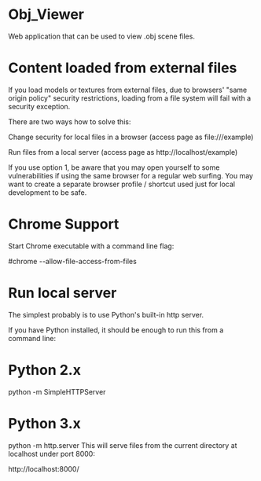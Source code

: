 Obj_Viewer
==========

Web application that can be used to view .obj scene files.

Content loaded from external files
==========

If you load models or textures from external files, due to browsers' "same origin policy" security restrictions, 
loading from a file system will fail with a security exception.

There are two ways how to solve this:

Change security for local files in a browser (access page as file:///example)

Run files from a local server (access page as http://localhost/example)

If you use option 1, be aware that you may open yourself to some vulnerabilities if using the same browser for a 
regular web surfing. You may want to create a separate browser profile / shortcut used just for local development to 
be safe.

Chrome Support
==========

Start Chrome executable with a command line flag:

#chrome --allow-file-access-from-files

Run local server
==========

The simplest probably is to use Python's built-in http server.

If you have Python installed, it should be enough to run this from a command line:

# Python 2.x
python -m SimpleHTTPServer
# Python 3.x
python -m http.server
This will serve files from the current directory at localhost under port 8000:

http://localhost:8000/



